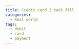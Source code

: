 ```yaml
---
title: Credit card 2 back fill
categories:
  - Real world
tags:
  - debit
  - card
  - payment
---
```

